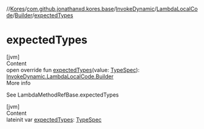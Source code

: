 //[Kores](../../../../index.md)/[com.github.jonathanxd.kores.base](../../../index.md)/[InvokeDynamic](../../index.md)/[LambdaLocalCode](../index.md)/[Builder](index.md)/[expectedTypes](expected-types.md)



# expectedTypes  
[jvm]  
Content  
open override fun [expectedTypes](expected-types.md)(value: [TypeSpec](../../../-type-spec/index.md)): [InvokeDynamic.LambdaLocalCode.Builder](index.md)  
More info  


See LambdaMethodRefBase.expectedTypes

  


[jvm]  
Content  
lateinit var [expectedTypes](expected-types.md): [TypeSpec](../../../-type-spec/index.md)  



